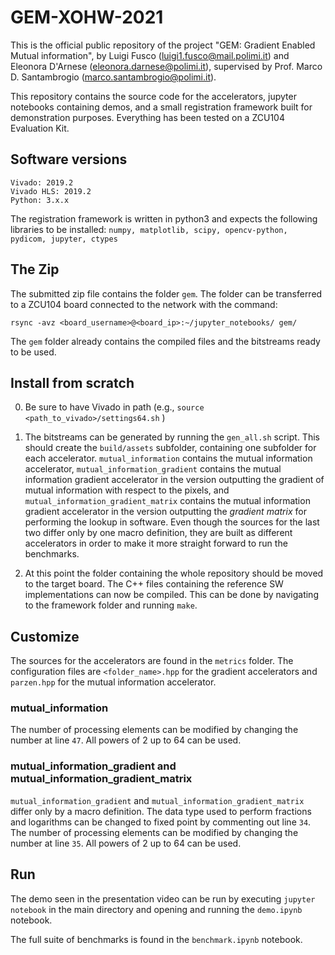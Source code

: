 # GEM-XOHW-2021

This is the official public repository of the project "GEM: Gradient Enabled Mutual information", by Luigi Fusco (luigi1.fusco@mail.polimi.it) and Eleonora D'Arnese (eleonora.darnese@polimi.it), supervised by Prof. Marco D. Santambrogio (marco.santambrogio@polimi.it).

This repository contains the source code for the accelerators, jupyter notebooks containing demos, and a small registration framework built for demonstration purposes.
Everything has been tested on a ZCU104 Evaluation Kit.

## Software versions

```
Vivado: 2019.2
Vivado HLS: 2019.2
Python: 3.x.x
```
The registration framework is written in python3 and expects the following libraries to be installed: `numpy, matplotlib, scipy, opencv-python, pydicom, jupyter, ctypes`

## The Zip
The submitted zip file contains the folder `gem`. The folder can be transferred to a ZCU104 board connected to the network with the command:
```
rsync -avz <board_username>@<board_ip>:~/jupyter_notebooks/ gem/
```
The `gem` folder already contains the compiled files and the bitstreams ready to be used.

## Install from scratch

0. Be sure to have Vivado in path (e.g., `source <path_to_vivado>/settings64.sh` )

1. The bitstreams can be generated by running the `gen_all.sh` script. This should create the `build/assets` subfolder, containing one subfolder for each accelerator. `mutual_information` contains the mutual information accelerator, `mutual_information_gradient` contains the mutual information gradient accelerator in the version outputting the gradient of mutual information with respect to the pixels, and `mutual_information_gradient_matrix` contains the mutual information gradient accelerator in the version outputting the *gradient matrix* for performing the lookup in software. Even though the sources for the last two differ only by one macro definition, they are built as different accelerators in order to make it more straight forward to run the benchmarks.

2. At this point the folder containing the whole repository should be moved to the target board. The C++ files containing the reference SW implementations can now be compiled. This can be done by navigating to the framework folder and running `make`.

## Customize
The sources for the accelerators are found in the `metrics` folder. The configuration files are `<folder_name>.hpp` for the gradient accelerators and `parzen.hpp` for the mutual information accelerator.

### mutual_information
The number of processing elements can be modified by changing the number at line `47`. All powers of 2 up to 64 can be used.

### mutual_information_gradient and mutual_information_gradient_matrix
`mutual_information_gradient` and `mutual_information_gradient_matrix` differ only by a macro definition. The data type used to perform fractions and logarithms can be changed to fixed point by commenting out line `34`. The number of processing elements can be modified by changing the number at line `35`. All powers of 2 up to 64 can be used.
## Run

The demo seen in the presentation video can be run by executing `jupyter notebook` in the main directory and opening and running the `demo.ipynb` notebook.

The full suite of benchmarks is found in the `benchmark.ipynb` notebook.